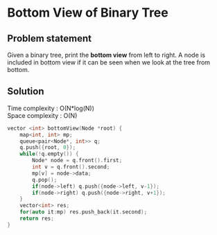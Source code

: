 # Bottom View of Binary Tree

## Problem statement

Given a binary tree, print the **bottom view** from left to right.
A node is included in bottom view if it can be seen when we look at the tree from bottom.

## Solution

Time complexity : O(N\*log(N))  
Space complexity : O(N)

```cpp
vector <int> bottomView(Node *root) {
    map<int, int> mp;
    queue<pair<Node*, int>> q;
    q.push({root, 0});
    while(!q.empty()) {
        Node* node = q.front().first;
        int v = q.front().second;
        mp[v] = node->data;
        q.pop();
        if(node->left) q.push({node->left, v-1});
        if(node->right) q.push({node->right, v+1});
    }
    vector<int> res;
    for(auto it:mp) res.push_back(it.second);
    return res;
}
```
